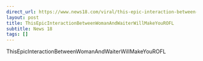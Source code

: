 ```yaml
---
direct_url: https://www.news18.com/viral/this-epic-interaction-between-woman-and-waiter-will-make-you-rofl-8669780.html
layout: post
title: ThisEpicInteractionBetweenWomanAndWaiterWillMakeYouROFL
subtitle: News 18
tags: []
---
```


ThisEpicInteractionBetweenWomanAndWaiterWillMakeYouROFL
